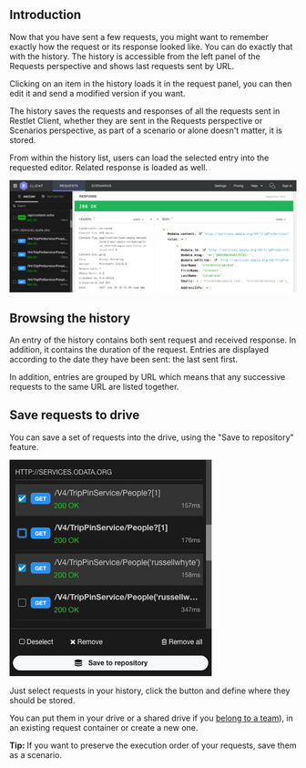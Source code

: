 <a class="anchor" name="introduction"></a>
## Introduction

Now that you have sent a few requests, you might want to remember exactly how the request or its response looked like. You can do exactly that with the history. The history is accessible from the left panel of the Requests perspective and shows last requests sent by URL. 

Clicking on an item in the history loads it in the request panel, you can then edit it and send a modified version if you want.

The history saves the requests and responses of all the requests sent in Restlet Client, whether they are sent in the Requests perspective or Scenarios perspective, as part of a scenario or alone doesn't matter, it is stored. 

From within the history list, users can load the selected entry into the requested editor. Related response is loaded as well.

![History](images/restlet-client-history.png)

<a class="anchor" name="browsing-the-history"></a>
## Browsing the history

An entry of the history contains both sent request and received response. In addition, it contains the duration of the request.
Entries are displayed according to the date they have been sent: the last sent first.

In addition, entries are grouped by URL which means that any successive requests to the same URL are listed together.

<a class="anchor" name="save-requests-to-drive"></a>
## Save requests to drive

You can save a set of requests into the drive, using the "Save to repository" feature.

![Save to repository](images/restlet-client-save-to-repo.png)

Just select requests in your history, click the button and define where they should be stored.

You can put them in your drive or a shared drive if you [belong to a team](./collaborating)), in an existing request container or create a new one. 

__Tip:__ If you want to preserve the execution order of your requests, save them as a scenario.
